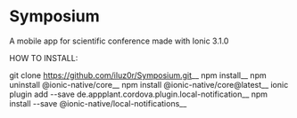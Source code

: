 # Symposium
A mobile app for scientific conference made with Ionic 3.1.0

HOW TO INSTALL:

git clone https://github.com/iluz0r/Symposium.git__
npm install__
npm uninstall @ionic-native/core__
npm install @ionic-native/core@latest__
ionic plugin add --save de.appplant.cordova.plugin.local-notification__
npm install --save @ionic-native/local-notifications__
